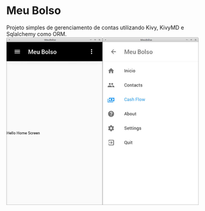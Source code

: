 # Meu Bolso

Projeto simples de gerenciamento de contas utilizando Kivy, KivyMD e Sqlalchemy como ORM.
!["Screenshots"](screenshots.jpg)
